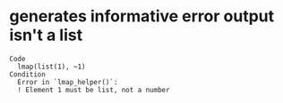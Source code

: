 # generates informative error output isn't a list

    Code
      lmap(list(1), ~1)
    Condition
      Error in `lmap_helper()`:
      ! Element 1 must be list, not a number

